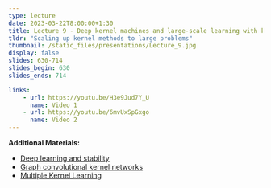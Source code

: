 ```yaml
---
type: lecture
date: 2023-03-22T8:00:00+1:30
title: Lecture 9 - Deep kernel machines and large-scale learning with kernels
tldr: "Scaling up kernel methods to large problems"
thumbnail: /static_files/presentations/Lecture_9.jpg
display: false
slides: 630-714
slides_begin: 630
slides_ends: 714

links: 
    - url: https://youtu.be/H3e9Jud7Y_U
      name: Video 1
    - url: https://youtu.be/6mvUxSpGxgo
      name: Video 2
---
```

**Additional Materials:**
- [Deep learning and stability](https://youtu.be/ois8qSzDzr0)
- [Graph convolutional kernel networks](https://youtu.be/ja8nVyqEzN0)
- [Multiple Kernel Learning](https://www.youtube.com/watch?v=PN1qZAQ8xtA)
